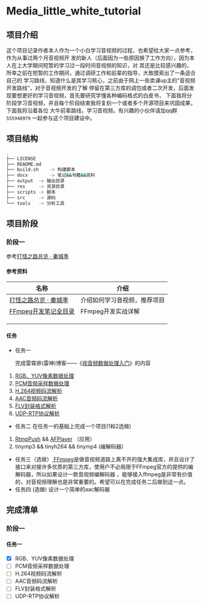 # Media_little_white_tutorial

## 项目介绍

这个项目记录作者本人作为一个小白学习音视频的过程，也希望给大家一点参考，作为从事过两个月音视频开
发的新人（后面因为一些原因换了工作方向），因为本人在上大学期间短暂的学习过一段时间音视频的知识，对
其还是比较感兴趣的，所幸之前在短暂的工作期间，通过调研工作和前辈的指导，大致摸索出了一条适合自己的
学习路线，知道什么是其学习核心，之前由于网上一些卖课up主的”音视频开发路线“，对于音视频开发的了解
停留在第三方库的调包或者二次开发，后面发现要想更好的学习音视频，首先要研究学懂各种编码格式的白皮书，
下面我将分阶段学习音视频，并且每个阶段结束我将复刻一个或者多个开源项目来巩固成果，下面我将沿着各位
大牛前辈路线，学习音视频。有兴趣的小伙伴请加qq群 `555948979` 一起参与这个项目建设中。

## 项目结构

```bash
.
├── LICENSE
├── README.md
├── build.sh    -> 构建脚本
├── docx        -> 笔记&&书籍&&资料
├── output	-> 输出目录
├── res		-> 资源目录
├── scripts	-> 脚本
├── src		-> 源码
└── tools	-> 分析工具
```

## 项目阶段

### 阶段一

参考[打怪之路总览 · 秦城季](https://xhunmon.github.io/VABlog/)

#### 参考资料

| 名称                                                                       | 介绍                         |
| -------------------------------------------------------------------------- | ---------------------------- |
| [打怪之路总览 · 秦城季](https://xhunmon.github.io/VABlog/)                   | 介绍如何学习音视频，推荐项目 |
| [FFmpeg开发笔记全目录](https://blog.csdn.net/aqi00/article/details/139027429) | FFmpeg开发实战详解           |
|                                                                            |                              |
|                                                                            |                              |
|                                                                            |                              |

#### 任务

* 任务一

  完成雷霄骅(雷神)博客——《[视音频数据处理入门](https://blog.csdn.net/leixiaohua1020/article/details/18893769)》的内容

1. [RGB、YUV像素数据处理](https://blog.csdn.net/leixiaohua1020/article/details/50534150)
2. [PCM音频采样数据处理](http://blog.csdn.net/leixiaohua1020/article/details/50534316)
3. [H.264视频码流解析](http://blog.csdn.net/leixiaohua1020/article/details/50534369)
4. [AAC音频码流解析](http://blog.csdn.net/leixiaohua1020/article/details/50535042)
5. [FLV封装格式解析](http://blog.csdn.net/leixiaohua1020/article/details/50535082)
6. [UDP-RTP协议解析](http://blog.csdn.net/leixiaohua1020/article/details/50535230)

* 任务二
  在任务一的基础上完成一个项目(1和2选做)

1. [RtmpPush](https://github.com/xhunmon/RtmpPush) && [AFPlayer](https://github.com/xhunmon/AFPlayer)       		    （应用）
2. tinymp3 && tinyh264 && tinymp4     (编解码器)

* 任务三（选做）[
  FFmpeg](https://ffmpeg.org/)是做音视频道路上离不开的强大集成库，并且设计了接口来对接许多优质的第三方库，使用户不必局限于FFmpeg官方的提供的编解码器，所以如果设计一款音视频编解码器 ，能够接入ffmpeg是非常有价值的，对音视频理解也是非常重要的。希望可以在完成任务二后做到这一点。
* 任务四 (选做)
  设计一个简单的aac解码器

## 完成清单

### 阶段一

#### 任务一

* [X] RGB、YUV像素数据处理
* [ ] PCM音频采样数据处理
* [ ] H.264视频码流解析
* [ ] AAC音频码流解析
* [ ] FLV封装格式解析
* [ ] UDP-RTP协议解析
